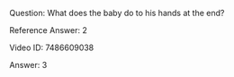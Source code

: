 Question: What does the baby do to his hands at the end?

Reference Answer: 2

Video ID: 7486609038

Answer: 3

